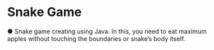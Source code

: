 # Snake Game
●	Snake game creating using Java. 
In this, you need to eat maximum apples without touching the boundaries or snake’s body itself.
